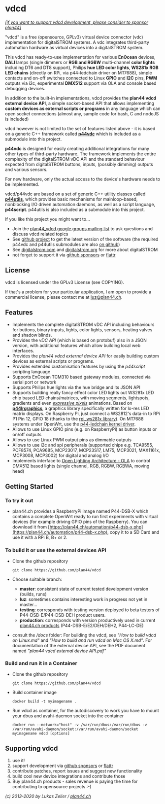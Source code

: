 
vdcd
====

*[[if you want to support vdcd development, please consider to sponsor plan44]](https://github.com/sponsors/plan44)* 

"vdcd" is a free (opensource, GPLv3) virtual device connector (vdc) implementation for digitalSTROM systems.
A vdc integrates third-party automation hardware as virtual devices into a digitalSTROM system.

This vdcd has ready-to-use implementation for various **EnOcean** devices, **DALI** lamps (single dimmers or **RGB and RGBW** multi-channel **color lights** including DT6 and DT8 support), Philips **hue LED color lights**,
**WS281x RGB LED chains** (directly on RPi, via p44-ledchain driver on MT7688), simple contacts and on-off switches connected to Linux **GPIO** and **I2C** pins, **PWM** outputs via i2c, experimental **DMX512** support via OLA and console based debugging devices.

In addition to the built-in implementations, vdcd provides the **plan44 vdcd external device API**, a simple socket-based API that allows implementing **custom devices as external scripts or programs** in any language which can open socket connections (almost any, sample code for bash, C and nodeJS is included)

vdcd however is not limited to the set of features listed above - it is based on a generic C++ framework called [**p44vdc**](https://github.com/plan44/p44vdc) which is included as a submodule into this project.

**p44vdc** is designed for easily creating additional integrations for many other types of third-party hardware. The framework implements the entire complexity of the digitalSTROM vDC API and the standard behaviour expected from digitalSTROM buttons, inputs, (possibly dimming) outputs and various sensors.

For new hardware, only the actual access to the device's hardware needs to be implemented.

vdcd/p44vdc are based on a set of generic C++ utility classes called [**p44utils**](https://github.com/plan44/p44utils), which provides basic mechanisms for mainloop-based, nonblocking I/O driven automation daemons, as well as a script language, **p44script**. p44utils is also included as a submodule into this project.


If you like this project you might want to...

- Join the [plan44_vdcd google groups mailing list](https://groups.google.com/forum/#!forum/plan44_vdcd) to ask questions and discuss vdcd related topics
- See [github project](https://github.com/plan44/vdcd) to get the latest version of the software (the required p44vdc and p44utils submodules are also [on github](https://github.com/plan44))
- See [digitalstrom.com](http://www.digitalstrom.com) and [digitalstrom.org](http://www.digitalstrom.org) for more about digitalSTROM
- not forget to support it via [github sponsors](https://github.com/sponsors/plan44) or [flattr](https://flattr.com/@luz)


License
-------

vdcd is licensed under the GPLv3 License (see COPYING).

If that's a problem for your particular application, I am open to provide a commercial license, please contact me at [luz@plan44.ch](mailto:luz@plan44.ch).


Features
--------
- Implements the complete digitalSTROM vDC API including behaviours for buttons, binary inputs, lights, color lights, sensors, heating valves and shadow blinds.
- Provides the *vDC API* (which is based on protobuf) also in a JSON version, with additional features which allow building local web interfaces.
- Provides the *plan44 vdcd external device API* for easily building custom devices as external scripts or programs.
- Provides extended customisation features by using the *p44script* scripting language
- Supports EnOcean TCM310 based gateway modules, connected via serial port or network
- Supports Philips hue lights via the hue bridge and its JSON API
- Supports building really fancy effect color LED lights out WS281x LED chip based LED chains/matrices, with moving segments, lightspots, gradients and even [*expressive pixels*](https://www.microsoft.com/en-us/research/project/microsoft-expressive-pixels) animations.
Based on [**p44lrgraphics**](https://github.com/plan44/p44lrgraphics), a graphics library specifically written for lo-res LED matrix displays.
  On Raspberry Pi, just connect a WS2812's data-in to RPi P1 Pin 12, GPIO 18 (thanks to the [rpi_ws281x library](https://github.com/richardghirst/rpi_ws281x.git)).
  On MT7688 systems under OpenWrt, use the [p44-ledchain kernel driver](https://github.com/plan44/plan44-feed/tree/master/p44-ledchain).
- Allows to use Linux GPIO pins (e.g. on RaspberryPi) as button inputs or on/off outputs
- Allows to use Linux PWM output pins as dimmable outputs
- Allows to use i2c and spi peripherals (supported chips e.g. TCA9555, PCF8574, PCA9685, MCP23017, MCP23S17, LM75, MCP3021, MAX1161x, MCP3008, MCP3002) for digital and analog I/O
- Implements interface to [Open Lighting Architecture - OLA](http://www.openlighting.org/) to control DMX512 based lights (single channel, RGB, RGBW, RGBWA, moving head)

Getting Started
---------------

### To try it out

- plan44.ch provides a RaspberryPi image named P44-DSB-X which contains a complete OpenWrt ready to run first experiments with virtual devices (for example driving GPIO pins of the Raspberry). You can download it from [https://plan44.ch/automation/p44-dsb-x.php](https://plan44.ch/automation/p44-dsb-x.php), copy it to a SD Card and use it with a RPi B, B+ or 2.

### To build it or use the external devices API

- Clone the github repository

    `git clone https://github.com/plan44/vdcd`

- Choose suitable branch:
  - **master**: consistent state of current tested development version (builds, runs)
  - **luz**: sometimes contains interesting work in progress not yet in master...
  - **testing**: corresponds with testing version deployed to beta testers of P44-DSB-E/P44-DSB-DEH product users.
  - **production**: corresponds with version productively used in current [plan44.ch products](https://plan44.ch/automation/digitalstrom.php) (P44-DSB-E/E2/DEH/DEH2, P44-LC-DE)

- consult the */docs* folder: For building the vdcd, see *"How to build vdcd on Linux.md"* and *"How to build and run vdcd on Mac OS X.md"*. For documentation of the external device API, see the PDF document named *"plan44 vdcd external device API.pdf"*

### Build and run it in a Container

- Clone the github repository

    `git clone https://github.com/plan44/vdcd`

- Build container image

    `docker build -t myimagename .`

- Run vdcd as container, for the autodiscovery to work you have to mount your dbus and avahi-daemon socket into the container

    `docker run --network="host" -v /var/run/dbus:/var/run/dbus -v /var/run/avahi-daemon/socket:/var/run/avahi-daemon/socket myimagename vdcd [options]`

Supporting vdcd
---------------

1. use it!
2. support development via [github sponsors](https://github.com/sponsors/plan44) or [flattr](https://flattr.com/@luz)
3. contribute patches, report issues and suggest new functionality
4. build cool new device integrations and contribute those
5. Buy plan44.ch products - sales revenue is paying the time for contributing to opensource projects :-)

*(c) 2013-2020 by Lukas Zeller / [plan44.ch](http://www.plan44.ch/automation)*








